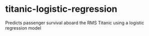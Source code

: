 # titanic-logistic-regression
Predicts passenger survival aboard the RMS Titanic using a logistic regression model
